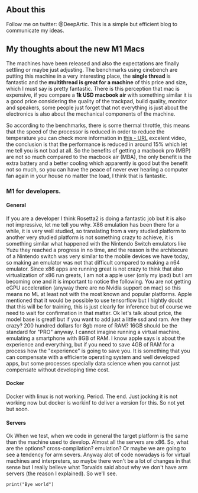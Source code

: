 ## About this 

Follow me on twitter: @DeepArtic. This is a simple but efficient blog to communicate my ideas. 

## My thoughts about the new M1 Macs

The machines have been released and also the expectations are finally settling or maybe just adjusting. The benchmarks using cinebench are putting this machine in a very interesting place, the **single thread** is fantastic and the **multithread is great for a machine** of this price and size, which I must say is pretty fantastic. There is this perception that mac is expensive, if you compare a **1k USD macbook air** with something similar it is a good price considering the quality of the trackpad, build quality, monitor and speakers, some people just forget that not everything is just about the electronics is also about the mechanical components of the machine. 

So according to the benchmarks, there is some thermal throttle, this means that the speed of the processor is reduced in order to reduce the temperature you can check more information in [this - URL](https://youtu.be/S-dOB326mlY?t=432) excelent video, the conclusion is that the performance is reduced in around 15% which let me tell you is not bad at all. So the benefits of getting a macbook pro (MBP) are not so much compared to the macbook air (MBA), the only benefit is the extra battery and a better cooling which apparently is good but the benefit not so much, so you can have the peace of never ever hearing a computer fan again in your house no matter the load, I think that is fantastic.

### M1 for developers. 

#### General 
If you are a developer I think Rosetta2 is doing a fantastic job but it is also not impressive, let me tell you why. X86 emulation has been there for a while, it is very well studied, so translating from a very studied platform to another very studied platform is not something crazy to achieve, it is something similar what happened with the Nintendo Switch emulators like Yuzu they reached a progress in no time, and the reason is the architecure of a Nintendo switch was very similar to the mobile devices we have today, so making an emulator was not that difficult compared to making a n64 emulator. Since x86 apps are running great is not crazy to think that also virtualization of x86 run greats, I am not a apple user (only my ipad) but I am becoming one and it is important to notice the following. You are not getting eGPU acceleration (anyway there are no Nvidia support on mac) so this means no ML at least not with the most known and popular platforms. Apple mentioned that it would be possible to use tensorflow but I hightly doubt that this will be for training, this is just clearly for inference but of course we need to wait for confirmation in that matter. Ok let's talk about price, the model base is great! but if you want to add just a little ssd and ram. Are they crazy? 200 hundred dollars for 8gb more of RAM? 16GB should be the standard for "PRO" anyway. I cannot imagine running a virtual machine, emulating a smartphone with 8GB of RAM. I know apple says is about the experience and everything, but if you need to save 4GB of RAM for a process how the "experience" is going to save you. It is something that you can compensate with a efficiente operating system and well developed apps, but some processes specially data science when you cannot just compensate without developing time cost. 

#### Docker
Docker with linux is not working. Period. The end. Just jocking it is not working now but docker is workinf to deliver a version for this. So not yet but soon. 

#### Servers
Ok When we test, when we code in general the target platform is the same than the machine used to develop. Almost all the servers are x86. So, what are the options? cross-compilation? emulation? Or maybe we are going to see a tendency for arm severs. Anyway alot of code nowadays is for virtual machines and interpreters, so maybe there won't be a lot of changes in that sense but I really believe what Torvalds said about why we don't have arm servers (the reason I explained). So we'll see. 

```markdown
print("Bye world")
```
